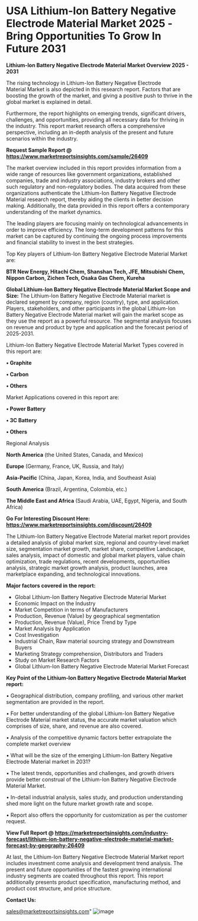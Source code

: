  # USA Lithium-Ion Battery Negative Electrode Material Market 2025 -Bring Opportunities To Grow In Future 2031

<Strong> Lithium-Ion Battery Negative Electrode Material Market Overview 2025 - 2031</strong>

The rising technology in Lithium-Ion Battery Negative Electrode Material Market is also depicted in this research report. Factors that are boosting the growth of the market, and giving a positive push to thrive in the global market is explained in detail.

Furthermore, the report highlights on emerging trends, significant drivers, challenges, and opportunities, providing all necessary data for thriving in the industry. This report market research offers a comprehensive perspective, including an in-depth analysis of the present and future scenarios within the industry.

<strong>Request Sample Report @ <a href=https://www.marketreportsinsights.com/sample/26409>https://www.marketreportsinsights.com/sample/26409</a></strong>

The market overview included in this report provides information from a wide range of resources like government organizations, established companies, trade and industry associations, industry brokers and other such regulatory and non-regulatory bodies. The data acquired from these organizations authenticate the Lithium-Ion Battery Negative Electrode Material research report, thereby aiding the clients in better decision making. Additionally, the data provided in this report offers a contemporary understanding of the market dynamics.

The leading players are focusing mainly on technological advancements in order to improve efficiency. The long-term development patterns for this market can be captured by continuing the ongoing process improvements and financial stability to invest in the best strategies.

Top Key players of Lithium-Ion Battery Negative Electrode Material Market are:

<strong>BTR New Energy, Hitachi Chem, Shanshan Tech, JFE, Mitsubishi Chem, Nippon Carbon, Zichen Tech, Osaka Gas Chem, Kureha</strong>

<strong><b>Global Lithium-Ion Battery Negative Electrode Material Market Scope and Size:</b></strong>
The Lithium-Ion Battery Negative Electrode Material market is declared segment by company, region (country), type, and application. Players, stakeholders, and other participants in the global Lithium-Ion Battery Negative Electrode Material market will gain the market scope as they use the report as a powerful resource. The segmental analysis focuses on revenue and product by type and application and the forecast period of 2025-2031.

Lithium-Ion Battery Negative Electrode Material Market Types covered in this report are:

<strong>• Graphite

• Carbon

• Others</strong>

Market Applications covered in this report are:

<strong>• Power Battery

• 3C Battery

• Others</strong> 

Regional Analysis

<strong>North America</strong> (the United States, Canada, and Mexico)

<strong>Europe</strong> (Germany, France, UK, Russia, and Italy)

<strong>Asia-Pacific</strong> (China, Japan, Korea, India, and Southeast Asia)

<strong>South America</strong> (Brazil, Argentina, Colombia, etc.)

<strong>The Middle East and Africa</strong> (Saudi Arabia, UAE, Egypt, Nigeria, and South Africa)

<strong>Go For Interesting Discount Here: <a href=https://www.marketreportsinsights.com/discount/26409>https://www.marketreportsinsights.com/discount/26409</a></strong>

The Lithium-Ion Battery Negative Electrode Material market report provides a detailed analysis of global market size, regional and country-level market size, segmentation market growth, market share, competitive Landscape, sales analysis, impact of domestic and global market players, value chain optimization, trade regulations, recent developments, opportunities analysis, strategic market growth analysis, product launches, area marketplace expanding, and technological innovations.

<strong><b>Major factors covered in the report:</b></strong>
<ul>
  <li>Global Lithium-Ion Battery Negative Electrode Material Market </li>
  <li>Economic Impact on the Industry</li>
  <li>Market Competition in terms of Manufacturers</li>
  <li>Production, Revenue (Value) by geographical segmentation</li>
  <li>Production, Revenue (Value), Price Trend by Type</li>
  <li>Market Analysis by Application</li>
  <li>Cost Investigation</li>
  <li>Industrial Chain, Raw material sourcing strategy and Downstream Buyers</li>
  <li>Marketing Strategy comprehension, Distributors and Traders</li>
  <li>Study on Market Research Factors</li>
  <li>Global Lithium-Ion Battery Negative Electrode Material Market Forecast</li>
</ul>

<strong><b>Key Point of the Lithium-Ion Battery Negative Electrode Material Market report:</b></strong>

• Geographical distribution, company profiling, and various other market segmentation are provided in the report.

• For better understanding of the global Lithium-Ion Battery Negative Electrode Material market status, the accurate market valuation which comprises of size, share, and revenue are also covered.

• Analysis of the competitive dynamic factors better extrapolate the complete market overview

• What will be the size of the emerging Lithium-Ion Battery Negative Electrode Material market in 2031?

• The latest trends, opportunities and challenges, and growth drivers provide better construal of the Lithium-Ion Battery Negative Electrode Material Market.

• In-detail industrial analysis, sales study, and production understanding shed more light on the future market growth rate and scope.

• Report also offers the opportunity for customization as per the customer request.

<strong><b>View Full Report @ <a href=https://marketreportsinsights.com/industry-forecast/lithium-ion-battery-negative-electrode-material-market-forecast-by-geography-26409>https://marketreportsinsights.com/industry-forecast/lithium-ion-battery-negative-electrode-material-market-forecast-by-geography-26409</a></b></strong>


At last, the Lithium-Ion Battery Negative Electrode Material Market report includes investment come analysis and development trend analysis. The present and future opportunities of the fastest growing international industry segments are coated throughout this report. This report additionally presents product specification, manufacturing method, and product cost structure, and price structure.

<strong>Contact Us:</strong>

sales@marketreportsinsights.com"
![image](https://github.com/user-attachments/assets/44776f8d-ab5d-44f0-9d69-1a4f420a1ac1)
